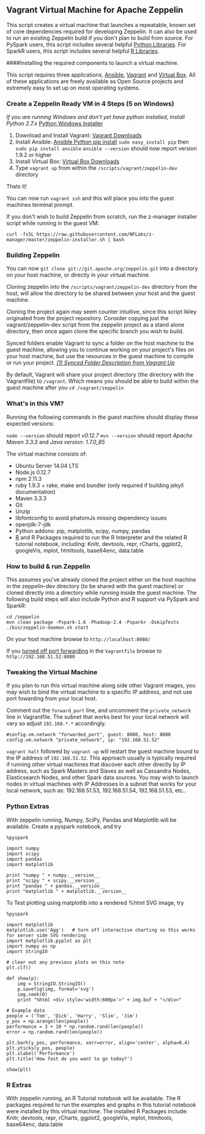 <!--
Licensed under the Apache License, Version 2.0 (the "License");
you may not use this file except in compliance with the License.
You may obtain a copy of the License at

http://www.apache.org/licenses/LICENSE-2.0

Unless required by applicable law or agreed to in writing, software
distributed under the License is distributed on an "AS IS" BASIS,
WITHOUT WARRANTIES OR CONDITIONS OF ANY KIND, either express or implied.
See the License for the specific language governing permissions and
limitations under the License.
-->
## Vagrant Virtual Machine for Apache Zeppelin
  
This script creates a virtual machine that launches a repeatable, known set of core dependencies required for developing Zeppelin.  It can also be used to run an existing Zeppelin build if you don't plan to build from source.
For PySpark users, this script includes several helpful [Python Libraries](#python-extras).
For SparkR users, this script includes several helpful [R Libraries](#r-extras).
 
####Installing the required components to launch a virtual machine.

This script requires three applications, [Ansible](http://docs.ansible.com/ansible/intro_installation.html#latest-releases-via-pip "Ansible"), [Vagrant](http://www.vagrantup.com "Vagrant") and [Virtual Box](https://www.virtualbox.org/ "Virtual Box").  All of these applications are freely available as Open Source projects and extremely easy to set up on most operating systems.

### Create a Zeppelin Ready VM in 4 Steps (5 on Windows)

*If you are running Windows and don't yet have python installed, install Python 2.7.x*  [Python Windows Installer](https://www.python.org/downloads/release/python-2710/)

1. Download and Install Vagrant:  [Vagrant Downloads](http://www.vagrantup.com/downloads)
2. Install Ansible:  [Ansible Python pip install](http://docs.ansible.com/ansible/intro_installation.html#latest-releases-via-pip)
`sudo easy_install pip` then 
`sudo pip install ansible`
`ansible --version` should now report version 1.9.2 or higher
3. Install Virtual Box: [Virtual Box Downloads](https://www.virtualbox.org/ "Virtual Box")
4. Type `vagrant up`  from within the `/scripts/vagrant/zeppelin-dev` directory

Thats it!

You can now run `vagrant ssh` and this will place you into the guest machines terminal prompt.

If you don't wish to build Zeppelin from scratch, run the z-manager installer script while running in the guest VM:

```
curl -fsSL https://raw.githubusercontent.com/NFLabs/z-manager/master/zeppelin-installer.sh | bash
```



### Building Zeppelin

You can now `git clone git://git.apache.org/zeppelin.git` into a directory on your host machine, or directly in your virtual machine.

Cloning zeppelin into the `/scripts/vagrant/zeppelin-dev` directory from the host, will allow the directory to be shared between your host and the guest machine.

Cloning the project again may seem counter intuitive, since this script likley originated from the project repository.  Consider copying just the vagrant/zeppelin-dev script from the zeppelin project as a stand alone directory, then once again clone the specific branch you wish to build.

Synced folders enable Vagrant to sync a folder on the host machine to the guest machine, allowing you to continue working on your project's files on your host machine, but use the resources in the guest machine to compile or run your project. _[(1) Synced Folder Description from Vagrant Up](https://docs.vagrantup.com/v2/synced-folders/index.html)_

By default, Vagrant will share your project directory (the directory with the Vagrantfile) to `/vagrant`.  Which means you should be able to build within the guest machine after you 
`cd /vagrant/zeppelin`


### What's in this VM?

Running the following commands in the guest machine should display these expected versions:

`node --version` should report *v0.12.7*
`mvn --version` should report *Apache Maven 3.3.3* and *Java version: 1.7.0_85*


The virtual machine consists of:

 - Ubuntu Server 14.04 LTS
 - Node.js 0.12.7
 - npm 2.11.3
 - ruby 1.9.3 + rake, make and bundler (only required if building jekyll documentation)
 - Maven 3.3.3
 - Git
 - Unzip
 - libfontconfig to avoid phatomJs missing dependency issues
 - openjdk-7-jdk
 - Python addons: pip, matplotlib, scipy, numpy, pandas
 - [R](https://www.r-project.org/) and R Packages required to run the R Interpreter and the related R tutorial notebook, including:  Knitr, devtools, repr, rCharts, ggplot2, googleVis, mplot, htmltools, base64enc, data.table
 
### How to build & run Zeppelin

This assumes you've already cloned the project either on the host machine in the zeppelin-dev directory (to be shared with the guest machine) or cloned directly into a directory while running inside the guest machine. The following build steps will also include Python and R support via PySpark and SparkR:

```
cd /zeppelin
mvn clean package -Pspark-1.6 -Phadoop-2.4 -Psparkr -DskipTests
./bin/zeppelin-daemon.sh start
```

On your host machine browse to `http://localhost:8080/`

If you [turned off port forwarding](#tweaking-the-virtual-machine) in the `Vagrantfile` browse to `http://192.168.51.52:8080`


### Tweaking the Virtual Machine

If you plan to run this virtual machine along side other Vagrant images, you may wish to bind the virtual machine to a specific IP address, and not use port fowarding from your local host.

Comment out the `forward_port` line, and uncomment the `private_network` line in Vagrantfile.  The subnet that works best for your local network will vary so adjust `192.168.*.*` accordingly.

```
#config.vm.network "forwarded_port", guest: 8080, host: 8080
config.vm.network "private_network", ip: "192.168.51.52"
```

`vagrant halt` followed by `vagrant up` will restart the guest machine bound to the IP address of `192.168.51.52`.
This approach usually is typically required if running other virtual machines that discover each other directly by IP address, such as Spark Masters and Slaves as well as Cassandra Nodes, Elasticsearch Nodes, and other Spark data sources.  You may wish to launch nodes in virtual machines with IP Addresses in a subnet that works for your local network, such as: 192.168.51.53, 192.168.51.54, 192.168.51.53, etc..


### Python Extras

With zeppelin running, Numpy, SciPy, Pandas and Matplotlib will be available.  Create a pyspark notebook, and try

```
%pyspark

import numpy
import scipy
import pandas
import matplotlib

print "numpy " + numpy.__version__ 
print "scipy " + scipy.__version__
print "pandas " + pandas.__version__
print "matplotlib " + matplotlib.__version__
```

To Test plotting using matplotlib into a rendered %html SVG image, try

```
%pyspark

import matplotlib
matplotlib.use('Agg')   # turn off interactive charting so this works for server side SVG rendering
import matplotlib.pyplot as plt
import numpy as np
import StringIO

# clear out any previous plots on this note
plt.clf()

def show(p):
    img = StringIO.StringIO()
    p.savefig(img, format='svg')
    img.seek(0)
    print "%html <div style='width:600px'>" + img.buf + "</div>"

# Example data
people = ('Tom', 'Dick', 'Harry', 'Slim', 'Jim')
y_pos = np.arange(len(people))
performance = 3 + 10 * np.random.rand(len(people))
error = np.random.rand(len(people))

plt.barh(y_pos, performance, xerr=error, align='center', alpha=0.4)
plt.yticks(y_pos, people)
plt.xlabel('Performance')
plt.title('How fast do you want to go today?')

show(plt)
``` 

### R Extras

With zeppelin running, an R Tutorial notebook will be available.  The R packages required to run the examples and graphs in this tutorial notebook were installed by this virtual machine.
The installed R Packages include: Knitr, devtools, repr, rCharts, ggplot2, googleVis, mplot, htmltools, base64enc, data.table
